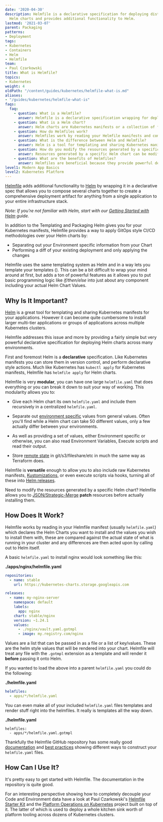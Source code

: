 ```yaml
---
date: '2020-04-30'
description: Helmfile is a declarative specification for deploying distributions of
  Helm charts and provides additional functionality to Helm.
lastmod: '2021-03-07'
parent: Packaging
patterns:
- Deployment
tags:
- Kubernetes
- Containers
- Helm
- Helmfile
team:
- Paul Czarkowski
title: What is Helmfile?
topics:
- Kubernetes
weight: 4
oldPath: "/content/guides/kubernetes/helmfile-what-is.md"
aliases:
- "/guides/kubernetes/helmfile-what-is"
faqs:
  faq:
    - question: What is a Helmfile?
      answer: Helmfile is a declarative specification wrapping for deploying distributions of Helm charts. They add additional functionality to Helm by allowing you to compose several charts together to create a comprehensive deployment artifact.
    - question: What is a Helm chart?
      answer: Helm charts are Kubernetes manifests or a collection of files that correspond to a directly related set of Kubernetes resources.
    - question: How do Helmfiles work?
      answer: Helmfiles work by reading your Helmfile manifests and comparing them against the actual state of what is running in your cluster. Any differences are then acted upon by calling out to Helm itself.
    - question: What is the difference between Helm and Helmfile?
      answer: Helm is a tool for templating and sharing Kubernetes manifests for your applications, while a Helmfile is a declarative specification for deploying Helm charts that adds functionality to Helm.
    - question: How do you modify the resources generated by a specific Helm chart?
      answer: Resources generated by a specific Helm chart can be modified before installation by allowing you to JSON/Strategic-Merge patch resources.
    - question: What are the benefits of Helmfiles?
      answer: Helmfiles are beneficial because they provide powerful declarative specification for deploying Helm charts across many environments.
level1: Modern App Basics
level2: Kubernetes Platform
---
```


[Helmfile](https://github.com/roboll/helmfile) adds additional functionality to [Helm](https://helm.sh) by wrapping it in a declarative spec that allows you to compose several charts together to create a comprehensive deployment artifact for anything from a single application to your entire infrastructure stack.

_Note: If you're not familiar with Helm, start with our [Getting Started with Helm](../helm-what-is) guide._

In addition to the Templating and Packaging Helm gives you for your Kubernetes manifests, Helmfile provides a way to apply GitOps style CI/CD methodologies over your Helm charts by:

* Separating out your Environment specific information from your Chart
* Performing a diff of your existing deployment and only applying the changes

Helmfile uses the same templating system as Helm and in a way lets you template your templates (*<insert yo dawg meme here>*). This can be a bit difficult to wrap your mind around at first, but adds a ton of powerful features as it allows you to put basic programming logic like *if/then/else* into just about any component including your actual Helm Chart Values.

## Why Is It Important?

[Helm](https://helm.sh) is a great tool for templating and sharing Kubernetes manifests for your applications. However it can become quite cumbersome to install larger multi-tier applications or groups of applications across multiple Kubernetes clusters.

Helmfile addresses this issue and more by providing a fairly simple but very powerful declarative specification for deploying Helm charts across many environments.

First and foremost Helm is a **declarative** specification. Like Kubernetes manifests you can store them in version control, and perform declarative style actions. Much like Kubernetes has `kubectl apply` for Kubernetes manifests, Helmfile has `helmfile apply` for Helm charts.

Helmfile is very **modular**, you can have one large `helmfile.yaml` that does everything or you can break it down to suit your way of working. This modularity allows you to:

* Give each Helm chart its own `helmfile.yaml` and include them recursively in a centralized `helmfile.yaml`.

* Separate out [environment specific](https://github.com/roboll/helmfile/blob/master/docs/writing-helmfile.md#layering-state-files) values from general values. Often you'll find while a Helm chart can take 50 different values, only a few actually differ between your environments.

* As well as providing a set of values, either Environment specific or otherwise, you can also read Environment Variables, Execute scripts and read their output.

* Store [remote state](https://github.com/roboll/helmfile/pull/648) in git/s3/fileshare/etc in much the same way as Terraform does.

Helmfile is **versatile** enough to allow you to also include raw Kubernetes manifests, [Kustomizations](https://github.com/kubernetes-sigs/kustomize), or even execute scripts via hooks, turning all of these into [Helm releases](https://github.com/roboll/helmfile/pull/673).

Need to modify the resources generated by a specific Helm chart? Helmfile allows you to [JSON/Strategic-Merge](https://github.com/roboll/helmfile/pull/673) **patch** resources before actually installing them.


## How Does It Work?

Helmfile works by reading in your Helmfile manifest (usually `helmfile.yaml`) which declares the Helm Charts you want to install and the values you wish to install them with, these are compared against the actual state of what is running in your cluster and any differences are then acted upon by calling out to Helm itself.

A basic `helmfile.yaml` to install nginx would look something like this:

**./apps/nginx/helmfile.yaml**
```yaml
repositories:
  - name: stable
    url: https://kubernetes-charts.storage.googleapis.com

releases:
  - name: my-nginx-server
    namespace: default
    labels:
      app: nginx
    chart: stable/nginx
    version: ~1.24.1
    values:
      - ./nginx/vault.yaml.gotmpl
      - image: my.registry.com/nginx
```

Values are a list that can be passed in as a file or a list of key/values. These are the helm style values that will be rendered into your chart. Helmfile will treat any file with the `.gotmpl` extension as a template and will render it **before** passing it onto Helm.

If you wanted to load the above into a parent `helmfile.yaml` you could do the following:

**./helmfile.yaml**
```yaml
helmfiles:
  - apps/*/helmfile.yaml
```

You can even make all of your included `helmfile.yaml` files templates and render stuff right into the helmfiles. It really is templates all the way down.

**./helmfile.yaml**
```
helmfiles:
  - apps/*/helmfile.yaml.gotmpl
```

Thankfully the Helmfile GitHub repository has some really good [documentation](https://github.com/roboll/helmfile#configuration) and [best practices](https://github.com/roboll/helmfile/blob/master/docs/writing-helmfile.md) showing different ways to construct your `helmfile.yaml` files.

## How Can I Use It?

It's pretty easy to get started with Helmfile. The documentation in the repository is quite good.

For an interesting perspective showing how to completely decouple your Code and Environment data have a look at Paul Czarkowski's [Helmfile Starter Kit](https://github.com/paulczar/helmfile-starter-kit) and the [Platform Operations on Kubernetes](https://github.com/paulczar/platform-operations-on-kubernetes) project built on top of it. The latter of which is used to deploy a whole kitchen sink worth of platform tooling across dozens of Kubernetes clusters.

